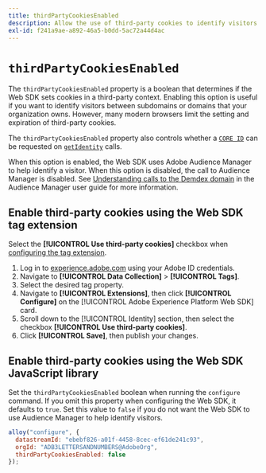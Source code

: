 ```yaml
---
title: thirdPartyCookiesEnabled
description: Allow the use of third-party cookies to identify visitors.
exl-id: f241a9ae-a892-46a5-b0dd-5ac72a44d4ac
---
```


# `thirdPartyCookiesEnabled`

The `thirdPartyCookiesEnabled` property is a boolean that determines if the Web SDK sets cookies in a third-party context. Enabling this option is useful if you want to identify visitors between subdomains or domains that your organization owns. However, many modern browsers limit the setting and expiration of third-party cookies.

The `thirdPartyCookiesEnabled` property also controls whether a [`CORE ID`](../../identity/overview.md#tracking-coreid-web-sdk) can be requested on [`getIdentity`](../getidentity.md) calls.

When this option is enabled, the Web SDK uses Adobe Audience Manager to help identify a visitor. When this option is disabled, the call to Audience Manager is disabled. See [Understanding calls to the Demdex domain](https://experienceleague.adobe.com/docs/audience-manager/user-guide/reference/demdex-calls.html) in the Audience Manager user guide for more information.

## Enable third-party cookies using the Web SDK tag extension

Select the **[!UICONTROL Use third-party cookies]** checkbox when [configuring the tag extension](/help/tags/extensions/client/web-sdk/web-sdk-extension-configuration.md).

1. Log in to [experience.adobe.com](https://experience.adobe.com) using your Adobe ID credentials.
1. Navigate to **[!UICONTROL Data Collection]** > **[!UICONTROL Tags]**.
1. Select the desired tag property.
1. Navigate to **[!UICONTROL Extensions]**, then click **[!UICONTROL Configure]** on the [!UICONTROL Adobe Experience Platform Web SDK] card.
1. Scroll down to the [!UICONTROL Identity] section, then select the checkbox **[!UICONTROL Use third-party cookies]**.
1. Click **[!UICONTROL Save]**, then publish your changes.

## Enable third-party cookies using the Web SDK JavaScript library

Set the `thirdPartyCookiesEnabled` boolean when running the `configure` command. If you omit this property when configuring the Web SDK, it defaults to `true`. Set this value to `false` if you do not want the Web SDK to use Audience Manager to help identify visitors.

```js
alloy("configure", {
  datastreamId: "ebebf826-a01f-4458-8cec-ef61de241c93",
  orgId: "ADB3LETTERSANDNUMBERS@AdobeOrg",
  thirdPartyCookiesEnabled: false
});
```
